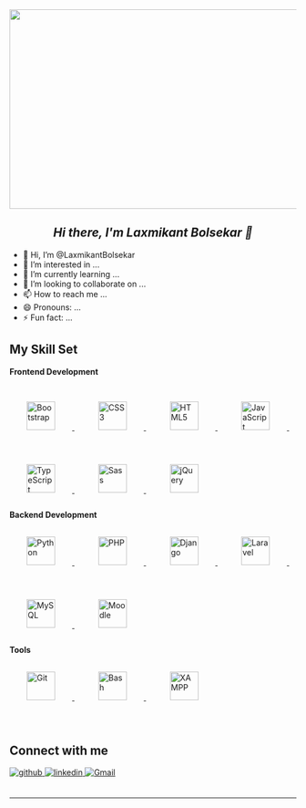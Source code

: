 <div align="center">
<img src="https://images.app.goo.gl/a7hFDKUspNysWUgb8" height="350" width="850" />
</div>  
  

## *<div align="center">Hi there, I'm Laxmikant Bolsekar 👋</div>*  
  
- 👋 Hi, I’m @LaxmikantBolsekar
- 👀 I’m interested in ...
- 🌱 I’m currently learning ...
- 💞️ I’m looking to collaborate on ...
- 📫 How to reach me ...
- 😄 Pronouns: ...
- ⚡ Fun fact: ...
  


## My Skill Set 
<b>Frontend Development</b>
<div align="left">  
    <a href="https://getbootstrap.com/docs/3.4/javascript/" target="_blank">
        <img style="margin: 30px" src="https://profilinator.rishav.dev/skills-assets/bootstrap-plain.svg" alt="Bootstrap" height="50" />
    </a>&nbsp;&nbsp;
    <a href="https://www.w3schools.com/css/" target="_blank">
        <img style="margin: 30px" src="https://profilinator.rishav.dev/skills-assets/css3-original-wordmark.svg" alt="CSS3" height="50" />
    </a>&nbsp;&nbsp;
    <a href="https://en.wikipedia.org/wiki/HTML5" target="_blank">
        <img style="margin: 30px" src="https://profilinator.rishav.dev/skills-assets/html5-original-wordmark.svg" alt="HTML5" height="50" />
    </a>&nbsp;&nbsp;
    <a href="https://www.javascript.com/" target="_blank">
        <img style="margin: 30px" src="https://profilinator.rishav.dev/skills-assets/javascript-original.svg" alt="JavaScript" height="50" />
    </a>&nbsp; &nbsp; 
    <a href="https://www.typescriptlang.org/" target="_blank">
        <img style="margin: 30px" src="https://profilinator.rishav.dev/skills-assets/typescript-original.svg" alt="TypeScript" height="50" />
    </a>&nbsp;&nbsp;  
    <a href="https://sass-lang.com/" target="_blank">
        <img style="margin: 30px" src="https://profilinator.rishav.dev/skills-assets/sass-original.svg" alt="Sass" height="50" />
    </a>&nbsp;&nbsp;  
    <a href="https://jquery.com/" target="_blank">
        <img style="margin: 30px" src="https://profilinator.rishav.dev/skills-assets/jquery.png" alt="jQuery" height="50" />
    </a>  
</div>
<b>Backend Development</b>
<div align="left">  
    <a href="https://www.python.org/" target="_blank">
        <img style="margin: 30px" src="https://profilinator.rishav.dev/skills-assets/python-original.svg" alt="Python" height="50" />
    </a>&nbsp;&nbsp;  
    <a href="https://www.php.net/" target="_blank">
        <img style="margin: 30px" src="https://profilinator.rishav.dev/skills-assets/php-original.svg" alt="PHP" height="50" />
    </a>&nbsp;&nbsp;  
    <a href="https://www.djangoproject.com/" target="_blank">
        <img style="margin: 30px" src="https://profilinator.rishav.dev/skills-assets/django-original.svg" alt="Django" height="50" />
    </a>&nbsp;&nbsp;  
    <a href="https://laravel.com/" target="_blank">
        <img style="margin: 30px" src="https://profilinator.rishav.dev/skills-assets/laravel-plain-wordmark.svg" alt="Laravel" height="50" />
    </a>&nbsp;&nbsp;  
    <a href="https://www.mysql.com/" target="_blank">
        <img style="margin: 30px" src="https://profilinator.rishav.dev/skills-assets/mysql-original-wordmark.svg" alt="MySQL" height="50" />
    </a>&nbsp;&nbsp;   
  <a href="https://moodle.org/" target="_blank">
    <img style="margin: 30px" src="https://w7.pngwing.com/pngs/78/454/png-transparent-moodle-original-logo-icon.png" alt="Moodle" height="50" />
</a>
</div>
<b>Tools</b>
<div align="left">  
    <a href="https://github.com/" target="_blank">
        <img style="margin: 30px" src="https://profilinator.rishav.dev/skills-assets/git-scm-icon.svg" alt="Git" height="50" />
    </a>&nbsp;&nbsp;  
    <a href="https://www.gnu.org/software/bash/" target="_blank">
        <img style="margin: 30px" src="https://profilinator.rishav.dev/skills-assets/gnu_bash-icon.svg" alt="Bash" height="50" />
    </a> &nbsp;&nbsp;  
  <a href="https://www.apachefriends.org/" target="_blank">
        <img style="margin: 30px" src="https://profilinator.rishav.dev/skills-assets/xampp.png" alt="XAMPP" height="50" />
    </a>
</div>

<br/>  


## Connect with me  
<a href="https://github.com/LaxmikantBolsekar" target="_blank">
<img src=https://img.shields.io/badge/github-%2324292e.svg?&style=for-the-badge&logo=github&logoColor=white alt=github style="margin-bottom: 5px;" />
</a>
<a href="https://www.linkedin.com/in/laxmikantbolsekar/" target="_blank">
<img src=https://img.shields.io/badge/linkedin-%231E77B5.svg?&style=for-the-badge&logo=linkedin&logoColor=white alt=linkedin style="margin-bottom: 5px;" />
</a>  
<a href="mailto:laxmikantbolsekar01@gmail.com" target="_blank">
    <img src="https://img.shields.io/badge/gmail-%23D14836.svg?&style=for-the-badge&logo=gmail&logoColor=white" alt="Gmail" style="margin-bottom: 5px;" />
</a>
  

<br/> 

<div align="center"></div>
<br />

----

<!---
LaxmikantBolsekar/LaxmikantBolsekar is a ✨ special ✨ repository because its `README.md` (this file) appears on your GitHub profile.
You can click the Preview link to take a look at your changes.
--->
